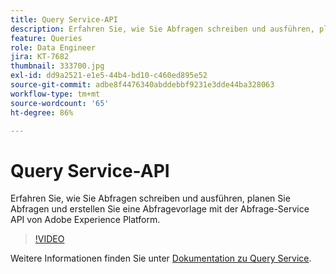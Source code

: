 ```yaml
---
title: Query Service-API
description: Erfahren Sie, wie Sie Abfragen schreiben und ausführen, planen Sie Abfragen und erstellen Sie eine Abfragevorlage mit der Abfrage-Service API von Adobe Experience Platform.
feature: Queries
role: Data Engineer
jira: KT-7682
thumbnail: 333700.jpg
exl-id: dd9a2521-e1e5-44b4-bd10-c460ed895e52
source-git-commit: adbe8f4476340abddebbf9231e3dde44ba328063
workflow-type: tm+mt
source-wordcount: '65'
ht-degree: 86%

---
```


# Query Service-API

Erfahren Sie, wie Sie Abfragen schreiben und ausführen, planen Sie Abfragen und erstellen Sie eine Abfragevorlage mit der Abfrage-Service API von Adobe Experience Platform.

>[!VIDEO](https://video.tv.adobe.com/v/333700?quality=12&learn=on)

Weitere Informationen finden Sie unter [Dokumentation zu Query Service](https://experienceleague.adobe.com/docs/experience-platform/query/home.html?lang=de).

